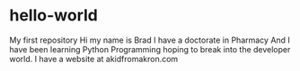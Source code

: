 # hello-world
My first repository
Hi my name is Brad
I have a doctorate in Pharmacy
And I have been learning Python Programming hoping to break into the developer world. 
I have a website at akidfromakron.com
